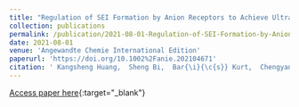```yaml
---
title: "Regulation of SEI Formation by Anion Receptors to Achieve Ultra-Stable Lithium-Metal Batteries"
collection: publications
permalink: /publication/2021-08-01-Regulation-of-SEI-Formation-by-Anion-Receptors-to-Achieve-Ultra-Stable-Lithium-Metal-Batteries
date: 2021-08-01
venue: 'Angewandte Chemie International Edition'
paperurl: 'https://doi.org/10.1002%2Fanie.202104671'
citation: ' Kangsheng Huang,  Sheng Bi,  Bar{\i}{\c{s}} Kurt,  Chengyang Xu,  Langyuan Wu,  Zhiwei Li,  Guang Feng,  Xiaogang Zhang, &quot;Regulation of SEI Formation by Anion Receptors to Achieve Ultra-Stable Lithium-Metal Batteries.&quot; Angewandte Chemie International Edition, 2021.'
---
```

[Access paper here](https://doi.org/10.1002%2Fanie.202104671){:target="_blank"}
